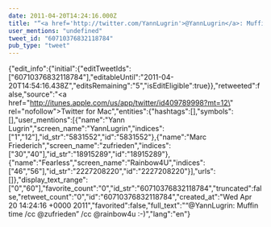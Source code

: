 ```yaml
---
date: 2011-04-20T14:24:16.000Z
title: "“<a href='http://twitter.com/YannLugrin'>@YannLugrin</a>: Muffin time /cc <a href='http://twitter.com/zufrieden'>@zufrieden</a>” /cc <a href='http://twitter.com/rainbow4u'>@rainbow4u</a> :-)″"
user_mentions: "undefined"
tweet_id: "60710376832118784"
pub_type: "tweet"
---
```

{"edit_info":{"initial":{"editTweetIds":["60710376832118784"],"editableUntil":"2011-04-20T14:54:16.438Z","editsRemaining":"5","isEditEligible":true}},"retweeted":false,"source":"<a href=\"http://itunes.apple.com/us/app/twitter/id409789998?mt=12\" rel=\"nofollow\">Twitter for Mac</a>","entities":{"hashtags":[],"symbols":[],"user_mentions":[{"name":"Yann Lugrin","screen_name":"YannLugrin","indices":["1","12"],"id_str":"5831552","id":"5831552"},{"name":"Marc Friederich","screen_name":"zufrieden","indices":["30","40"],"id_str":"18915289","id":"18915289"},{"name":"Fearless","screen_name":"Rainbow4U","indices":["46","56"],"id_str":"2227208220","id":"2227208220"}],"urls":[]},"display_text_range":["0","60"],"favorite_count":"0","id_str":"60710376832118784","truncated":false,"retweet_count":"0","id":"60710376832118784","created_at":"Wed Apr 20 14:24:16 +0000 2011","favorited":false,"full_text":"“@YannLugrin: Muffin time /cc @zufrieden” /cc @rainbow4u :-)","lang":"en"}
